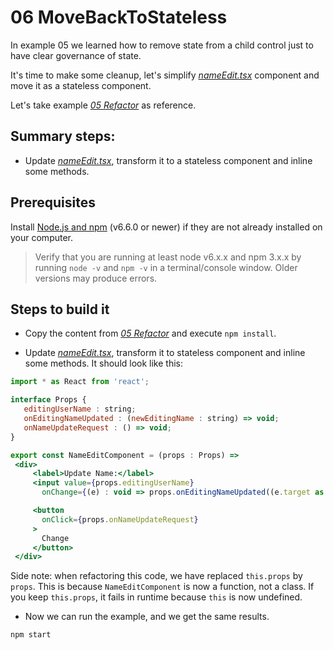 # 06 MoveBackToStateless

In example 05 we learned how to remove state from a child control just to have clear governance of state.

It's time to make some cleanup, let's simplify _[nameEdit.tsx](./src/nameEdit.tsx)_ component and move it as a stateless component.

Let's take example _[05 Refactor](./../05%20Refactor)_ as reference.

## Summary steps:

- Update _[nameEdit.tsx](./src/nameEdit.tsx)_, transform it to a stateless component and inline some methods.

## Prerequisites

Install [Node.js and npm](https://nodejs.org/en/) (v6.6.0 or newer) if they are not already installed on your computer.

> Verify that you are running at least node v6.x.x and npm 3.x.x by running `node -v` and `npm -v` in a terminal/console window. Older versions may produce errors.

## Steps to build it

- Copy the content from _[05 Refactor](./../05%20Refactor)_ and execute `npm install`.

- Update _[nameEdit.tsx](./src/nameEdit.tsx)_, transform it to stateless component and inline some methods. It should look like this:

 ```jsx
import * as React from 'react';

interface Props {
    editingUserName : string;
    onEditingNameUpdated : (newEditingName : string) => void;
    onNameUpdateRequest : () => void;  
}

export const NameEditComponent = (props : Props) =>
  <div>
      <label>Update Name:</label>
      <input value={props.editingUserName}
        onChange={(e) : void => props.onEditingNameUpdated((e.target as HTMLInputElement).value)} />

      <button 
        onClick={props.onNameUpdateRequest}
      >
        Change
      </button>
  </div>
 ```
Side note: when refactoring this code, we have replaced ```this.props``` by ```props```. This is because ```NameEditComponent``` is now a function, not a class. If you keep ```this.props```, it fails in runtime because ```this``` is now undefined.

- Now we can run the example, and we get the same results.

```bash
npm start
```
